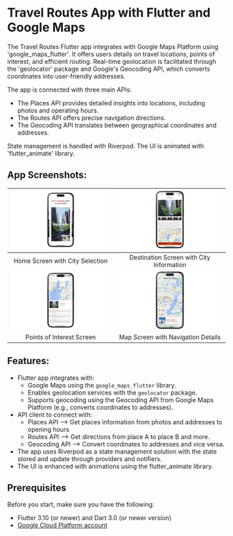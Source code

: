 # Travel Routes App with Flutter and Google Maps

The Travel Routes Flutter app integrates with Google Maps Platform using 'google_maps_flutter'. It offers users details on travel locations, points of interest, and efficient routing. Real-time geolocation is facilitated through the 'geolocator' package and Google's Geocoding API, which converts coordinates into user-friendly addresses.

The app is connected with three main APIs:
* The Places API provides detailed insights into locations, including photos and operating hours.
* The Routes API offers precise navigation directions.
* The Geocoding API translates between geographical coordinates and addresses.

State management is handled with Riverpod. The UI is animated with 'flutter_animate' library. 

## App Screenshots: 
| ![Travel Routes App 3](screenshots/travel_routes_3.png) | ![Travel Routes App 2](screenshots/travel_routes_2.png) |
|:---:|:---:|
| Home Screen with City Selection | Destination Screen with City Information | 
| ![Travel Routes App 1](screenshots/travel_routes_1.png) | ![Travel Routes App 4](screenshots/travel_routes_4.png) |
| Points of Interest Screen | Map Screen with Navigation Details |


## Features: 
* Flutter app integrates with:
  * Google Maps using the `google_maps_flutter` library.
  * Enables geolocation services with the `geolocator` package.
  * Supports geocoding using the Geocoding API from Google Maps Platform (e.g., converts coordinates to addresses).
* API client to connect with:
  * Places API --> Get places information from photos and addresses to opening hours
  * Routes API --> Get directions from place A to place B and more. 
  * Geocoding API --> Convert coordinates to addresses and vice versa.
* The app uses Riverpod as a state management solution with the state stored and update through providers and notifiers.
* The UI is enhanced with animations using the flutter_animate library. 

## Prerequisites
Before you start, make sure you have the following:
* Flutter 3.10 (or newer) and Dart 3.0 (or newer version)
* [Google Cloud Platform account](https://console.cloud.google.com/)
